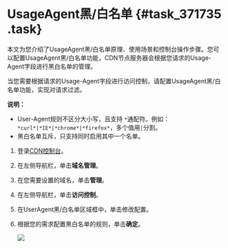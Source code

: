 # UsageAgent黑/白名单 {#task_371735 .task}

本文为您介绍了UsageAgent黑/白名单原理、使用场景和控制台操作步骤。您可以配置UsageAgent黑/白名单功能，CDN节点服务器会根据您请求的Usage-Agent字段进行黑白名单的管理。

当您需要根据请求的Usage-Agent字段进行访问控制，请配置UsageAgent黑/白名单功能，实现对请求过滤。

**说明：** 

-   User-Agent规则不区分大小写，且支持 `*`通配符。例如：`*curl*|*IE*|*chrome*|*firefox*`，多个值用`|`分割。
-   黑白名单互斥，只支持同时启用其中一个名单。

1.  登录[CDN控制台](https://cdn.console.aliyun.com/overview)。
2.  在左侧导航栏，单击**域名管理**。
3.  在您需要设置的域名，单击**管理**。
4.  在左侧导航栏，单击**访问控制**。
5.  在UserAgent黑/白名单区域框中，单击修改配置。
6.  根据您的需求配置黑白名单的规则，单击**确定**。 

    ![](http://static-aliyun-doc.oss-cn-hangzhou.aliyuncs.com/assets/img/301857/156014886948023_zh-CN.png)


